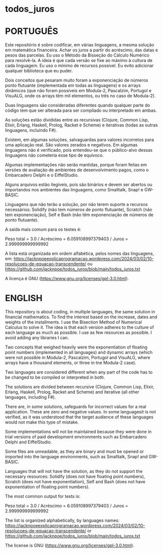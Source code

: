 # todos_juros

PORTUGUÊS
=========
Este repositório é sobre codificar, em várias linguagens, a mesma solução em matemática financeira. Achar os juros a partir do acréscimo, das datas e pesos das parcelas. Eu uso o Método da Bisseção do Cálculo Numérico para resolvê-la. A ideia é que cada versão se fixe ao máximo à cultura de cada linguagem. Eu uso o mínimo de recursos possível. Eu evito adicionar qualquer biblioteca que eu puder.

Dois conceitos que pesaram muito foram a exponenciação de números ponto flutuante (implementada em todas as linguagens) e os arrays dinâmicos (que não foram possíveis em Modula-2, Pascalzim, Portugol e VisuALG, onde os arrays têm mil elementos, ou três no caso de Modula-2).

Duas linguagens são consideradas diferentes quando qualquer parte do código tem que ser alterada para ser compilado ou interpretado em ambas.

As soluções estão divididas entre as recursivas (Clojure, Common Lisp, Elixir, Erlang, Haskell, Prolog, Racket e Scheme) e iterativas (todas as outras linguagens, incluindo F#).

Existem, em algumas soluções, salvaguardas para valores incorretos para uma aplicação real. São valores zerados e negativos. Em algumas linguagens não é verificado, pois entendeu-se que o público-alvo dessas linguagens não cometeria esse tipo de equívoco.

Algumas implementações não serão mantidas, porque foram feitas em versões de avaliação de ambientes de desenvolvimento pagos, como o Embarcadero Delphi e o EiffelStudio.

Alguns arquivos estão ilegíveis, pois são binários e devem ser abertos ou importandos nos ambientes das linguagens, como Smalltalk, Snap! e GW-BASIC.

Linguagens que não terão a solução, por não terem suporte a recursos necessários: Solidify (não tem números de ponto flutuante), Scratch (não tem exponenciação), Self e Bash (não têm exponenciação de números de ponto flutuante).

A saída mais comum para os testes é:

Peso total = 3.0 / Acréscimo = 6.059108997379403 / Juros = 2.999999999999992

A lista está organizada em ordem alfabética, pelos nomes das linguagens, em: https://jacknpoeexplicaprogramacao.wordpress.com/2024/03/02/10-resolucoes-de-equacao-transcendente/ ou https://github.com/jacknpoe/todos_juros/blob/main/todos_juros.txt

A licença é GNU (https://www.gnu.org/licenses/gpl-3.0.html).

ENGLISH
=======
This repository is about coding, in multiple languages, the same solution in financial mathematics. To find the interest based on the increase, dates and weights of the installments. I use the Bisection Method of Numerical Calculus to solve it. The idea is that each version adheres to the culture of each language as much as possible. I use as few resources as possible. I avoid adding any libraries I can.

Two concepts that weighed heavily were the exponentiation of floating point numbers (implemented in all languages) and dynamic arrays (which were not possible in Modula-2, Pascalzim, Portugol and VisuALG, where arrays have a thousand elements, or three in tne Modula-2 case).

Two languages ​​are considered different when any part of the code has to be changed to be compiled or interpreted in both.

The solutions are divided between recursive (Clojure, Common Lisp, Elixir, Erlang, Haskell, Prolog, Racket and Scheme) and iterative (all other languages, including F#).

There are, in some solutions, safeguards for incorrect values ​​for a real application. These are zero and negative values. In some languages ​​it is not verified, as it was understood that the target audience of these languages ​​would not make this type of mistake.

Some implementations will not be maintained because they were done in trial versions of paid development environments such as Embarcadero Delphi and EiffelStudio.

Some files are unreadable, as they are binary and must be opened or imported into the language environments, such as Smalltalk, Snap! and GW-BASIC.

Languages ​​that will not have the solution, as they do not support the necessary resources: Solidify (does not have floating point numbers), Scratch (does not have exponentiation), Self and Bash (does not have exponentiation of floating point numbers).

The most common output for tests is:

Peso total = 3.0 / Acréscimo = 6.059108997379403 / Juros = 2.999999999999992

The list is organized alphabetically, by languages names: https://jacknpoeexplicaprogramacao.wordpress.com/2024/03/02/10-resolucoes-de-equacao-transcendente/ or https://github.com/jacknpoe/todos_juros/blob/main/todos_juros.txt

The license is GNU (https://www.gnu.org/licenses/gpl-3.0.html).
